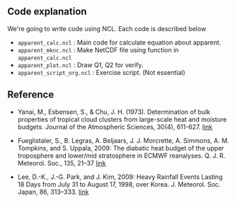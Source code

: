 ## Code explanation
We're going to write code using NCL. Each code is described below
* `apparent_calc.ncl`       : Main code for calculate equation about apparent.
* `apparent_mknc.ncl`       : Make NetCDF file using function in `apparent_calc.ncl`
* `apparent_plot.ncl`       : Draw Q1, Q2 for verify.
* `apparent_script_org.ncl` : Exercise script. (Not essential)  
  
  
## Reference
* Yanai, M., Esbensen, S., & Chu, J. H. (1973). Determination of bulk properties of tropical cloud clusters from large-scale heat and moisture budgets. Journal of the Atmospheric Sciences, 30(4), 611-627. [link](https://journals.ametsoc.org/doi/abs/10.1175/1520-0469(1973)030%3C0611:DOBPOT%3E2.0.CO;2) 

* Fueglistaler, S., B. Legras, A. Beljaars, J. J. Morcrette, A. Simmons, A. M. Tompkins, and S. Uppala, 2009: The diabatic heat budget of the upper troposphere and lower/mid stratosphere in ECMWF reanalyses. Q. J. R. Meteorol. Soc., 135, 21–37 [link](https://rmets.onlinelibrary.wiley.com/doi/abs/10.1002/qj.361)  

* Lee, D.-K., J.-G. Park, and J. Kim, 2009: Heavy Rainfall Events Lasting 18 Days from July 31 to August 17, 1998, over Korea. J. Meteorol. Soc. Japan, 86, 313–333. [link](https://www.jstage.jst.go.jp/article/jmsj/86/2/86_2_313/_article/-char/ja/)

